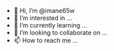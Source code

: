 - 👋 Hi, I’m @imane65w
- 👀 I’m interested in ...
- 🌱 I’m currently learning ...
- 💞️ I’m looking to collaborate on ...
- 📫 How to reach me ...

<!---
imane65w/imane65w is a ✨ special ✨ repository because its `README.md` (this file) appears on your GitHub profile.
You can click the Preview link to take a look at your changes.
--->
